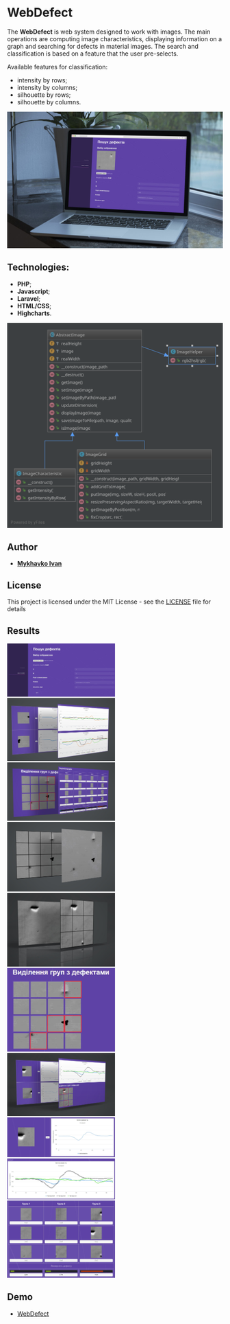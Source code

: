 **WebDefect**
===================


The **WebDefect** is web system designed to work with images. The main operations are computing image characteristics, displaying information on a graph and searching for defects in material images. 
The search and classification is based on a feature that the user pre-selects.

Available features for classification:
* intensity by rows;
* intensity by columns;
* silhouette by rows;
* silhouette by columns.

<img src="readme/results/1.jpg" alt="result_1"/>

Technologies:
-------------

 - **PHP**;
 - **Javascript**;
 - **Laravel**;
 - **HTML/CSS**;
 - **Highcharts**.
 
 <img src="readme/image.svg" alt="classes"/>

## Author

*  [**Mykhavko Ivan**](https://github.com/Tegos)

## License

This project is licensed under the MIT License - see the [LICENSE](LICENSE) file for details

## Results

<img src="readme/results/2.jpg" width="50%" alt="result_2"/>
<img src="readme/results/3.jpg" width="50%" alt="result_3"/>
<br/>
<img src="readme/results/4.jpg" width="50%" alt="result_4"/>
<img src="readme/results/5.jpg" width="50%" alt="result_5"/>
<br/>
<img src="readme/results/6.jpg" width="50%" alt="result_6"/>
<img src="readme/results/7.jpg" width="50%" alt="result_7"/>
<br/>
<img src="readme/results/8.jpg" width="50%" alt="result_8"/>
<img src="readme/results/9.jpg" width="50%" alt="result_9"/>
<br/>
<img src="readme/results/10.jpg" width="50%" alt="result_10"/>
<img src="readme/results/11.jpg" width="50%" alt="result_11"/>

## Demo

*  [WebDefect](https://defect.ml/)
